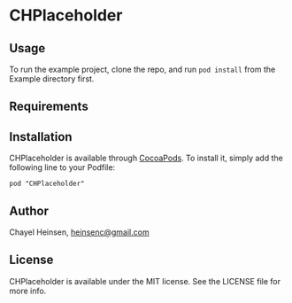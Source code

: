 # CHPlaceholder

## Usage

To run the example project, clone the repo, and run `pod install` from the Example directory first.



## Requirements

## Installation

CHPlaceholder is available through [CocoaPods](http://cocoapods.org). To install
it, simply add the following line to your Podfile:

    pod "CHPlaceholder"

## Author

Chayel Heinsen, heinsenc@gmail.com

## License

CHPlaceholder is available under the MIT license. See the LICENSE file for more info.

